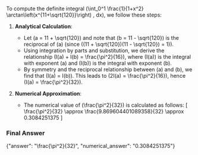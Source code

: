 To compute the definite integral \(\int_0^1 \frac{1}{1+x^2} \arctan\left(x^{11+\sqrt{120}}\right) \, dx\), we follow these steps:

1. **Analytical Calculation**:
   - Let \(a = 11 + \sqrt{120}\) and note that \(b = 11 - \sqrt{120}\) is the reciprocal of \(a\) (since \((11 + \sqrt{120})(11 - \sqrt{120}) = 1\)).
   - Using integration by parts and substitution, we derive the relationship \(I(a) + I(b) = \frac{\pi^2}{16}\), where \(I(a)\) is the integral with exponent \(a\) and \(I(b)\) is the integral with exponent \(b\).
   - By symmetry and the reciprocal relationship between \(a\) and \(b\), we find that \(I(a) = I(b)\). This leads to \(2I(a) = \frac{\pi^2}{16}\), hence \(I(a) = \frac{\pi^2}{32}\).

2. **Numerical Approximation**:
   - The numerical value of \(\frac{\pi^2}{32}\) is calculated as follows:
     \[
     \frac{\pi^2}{32} \approx \frac{9.869604401089358}{32} \approx 0.3084251375
     \]

### Final Answer
{"answer": "\\frac{\\pi^2}{32}", "numerical_answer": "0.3084251375"}